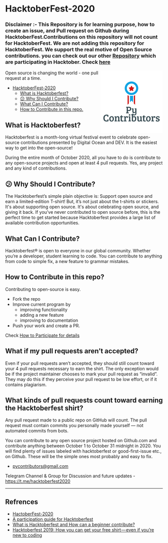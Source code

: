 # HacktoberFest-2020

### Disclaimer :- This Repository is for learning purpose, how to create an issue, and Pull request on Github during HacktoberFest.Contributions on this repository will not count for HacktoberFest. We are not adding this repository for HacktoberFest. We support the real motive of Open Source contributions. you can check out our other [Repository](https://github.com/py-contributors/) which are participating in Hacktober. Check [here](https://github.com/py-contributors/)

<img align="right" src="https://raw.githubusercontent.com/DrakeEntity/project-Image/master/9b2ca712-347a-4987-bac7-a4c3d106ed24_200x200.png" alt="pycontributors logo">

Open source is changing the world - one pull request at a time. 

- [HacktoberFest-2020](#hacktoberfest-2020)
  - [What is Hacktoberfest?](#what-is-hacktoberfest)
  - [😕 Why Should I Contribute?](#-why-should-i-contribute)
  - [What Can I Contribute?](#what-can-i-contribute)
  - [How to Contribute in this repo.](#how-to-contribute-in-this-repo)

## What is Hacktoberfest?

Hacktoberfest is a month-long virtual festival event to celebrate open-source contributions presented by Digital Ocean and DEV. It is the easiest way to get into the open-source!

During the entire month of October 2020, all you have to do is contribute to any open-source projects and open at least 4 pull requests. Yes, any project and any kind of contributions.

## 😕 Why Should I Contribute?

The Hacktoberfest’s simple plain objective is:
Support open source and earn a limited-edition T-shirt!
But, it’s not just about the t-shirts or stickers. It's about supporting open source. It's about celebrating open source, and giving it back. If you’ve never contributed to open source before, this is the perfect time to get started because Hacktoberfest provides a large list of available contribution opportunities.

## What Can I Contribute?

Hacktoberfest® is open to everyone in our global community. Whether you’re a developer, student learning to code. You can contribute to anything from code to simple fix, a new feature to grammar mistakes.

## How to Contribute in this repo?

Contributing to open-source is easy.

- Fork the repo
- Improve current program by
  - improving functionality
  - adding a new feature
  - improving to documentation
- Push your work and create a PR.

Check [How to Participate for details](/HOW_TO_PARTICIPATE.MD)

## What if my pull requests aren’t accepted?

Even if your pull requests aren’t accepted, they should still count toward your 4 pull requests necessary to earn the shirt. The only exception would be if the project maintainer chooses to mark your pull request as “invalid”. They may do this if they perceive your pull request to be low effort, or if it contains plagiarism.

## What kinds of pull requests count toward earning the Hacktoberfest shirt?

Any pull request made to a public repo on GitHub will count. The pull request must contain commits you personally made yourself — not automated commits from bots.

You can contribute to any open source project hosted on Github.com and contribute anything between October 1 to October 31 midnight in 2020. You will find plenty of issues labeled with hacktoberfest or good-first-issue etc., on Github. These will be the simple ones most probably and easy to fix.

- [pycontributors@gmail.com](mailto:pycontributors@gmail.com)

Telegram Channel & Group for Discussion and future updates - <https://t.me/hacktoberfest2020>

---
## Refrences

- [HactoberFest-2020](https://hacktoberfest.digitalocean.com/)
- [A participation guide for Hacktoberfest](https://dev.to/zenika/a-participation-guide-for-hacktoberfest-19c1)
- [What is Hacktoberfest and How can a beginner contribute?](https://medium.com/@bawantharathnayaka/what-is-hacktoberfest-and-how-can-a-beginner-contribute-39cf2081804e)
- [Hacktoberfest 2019: How you can get your free shirt — even if you’re new to coding](https://www.freecodecamp.org/news/hacktoberfest-2018-how-you-can-get-your-free-shirt-even-if-youre-new-to-coding-96080dd0b01b/)
